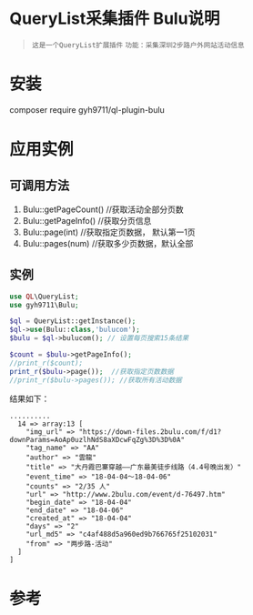# QueryList采集插件 Bulu说明
>`这是一个QueryList扩展插件`
>`功能：采集深圳2步路户外网站活动信息`

# 安装
composer require gyh9711/ql-plugin-bulu

# 应用实例

## 可调用方法

1. Bulu::getPageCount() //获取活动全部分页数
2. Bulu::getPageInfo() //获取分页信息
3. Bulu::page(int) //获取指定页数据， 默认第一1页
4. Bulu::pages(num) //获取多少页数据，默认全部


## 实例
```php
use QL\QueryList;
use gyh9711\Bulu;

$ql = QueryList::getInstance();
$ql->use(Bulu::class,'bulucom');
$bulu = $ql->bulucom(); // 设置每页搜索15条结果

$count = $bulu->getPageInfo();
//print_r($count);
print_r($bulu->page());  //获取指定页数数据
//print_r($bulu->pages()); //获取所有活动数据

```
结果如下：

```
..........
  14 => array:13 [
    "img_url" => "https://down-files.2bulu.com/f/d1?downParams=AoAp0uzlhNdS8aXDcwFqZg%3D%3D%0A"
    "tag_name" => "AA"
    "author" => "雲龍"
    "title" => "大丹霞巴寨穿越——广东最美徒步线路（4.4号晚出发）"
    "event_time" => "18-04-04～18-04-06"
    "counts" => "2/35 人"
    "url" => "http://www.2bulu.com/event/d-76497.htm"
    "begin_date" => "18-04-04"
    "end_date" => "18-04-06"
    "created_at" => "18-04-04"
    "days" => "2"
    "url_md5" => "c4af488d5a960ed9b766765f25102031"
    "from" => "两步路-活动"
  ]
]

```

# 参考
